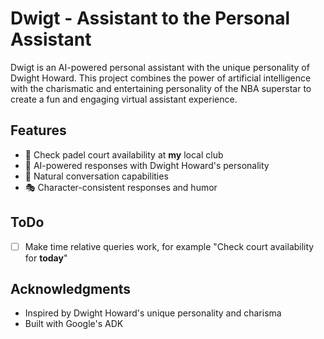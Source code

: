 # Dwigt - Assistant to the Personal Assistant

Dwigt is an AI-powered personal assistant with the unique personality of Dwight Howard. This project combines the power of artificial intelligence with the charismatic and entertaining personality of the NBA superstar to create a fun and engaging virtual assistant experience.

## Features

- 🎾 Check padel court availability at **my** local club
- 🤖 AI-powered responses with Dwight Howard's personality
- 💬 Natural conversation capabilities
- 🎭 Character-consistent responses and humor

## ToDo

- [ ] Make time relative queries work, for example "Check court availability for **today**"

## Acknowledgments

- Inspired by Dwight Howard's unique personality and charisma
- Built with Google's ADK
